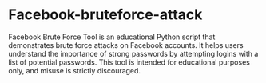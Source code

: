 # Facebook-bruteforce-attack
Facebook Brute Force Tool is an educational Python script that demonstrates brute force attacks on Facebook accounts. It helps users understand the importance of strong passwords by attempting logins with a list of potential passwords. This tool is intended for educational purposes only, and misuse is strictly discouraged.
